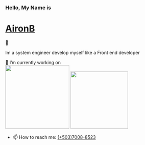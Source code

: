 ### Hello, My Name is <h1><a href="https://www.linkedin.com/in/airon-bautista-a345652a?utm_source=share&utm_campaign=share_via&utm_content=profile&utm_medium=android_app">AironB</a></h1> 👋
Im a system engineer develop myself like a Front end developer

🔭 I’m currently working on<br/>
<img src="https://www.cursosgis.com/wp-content/uploads/2017/06/lenguajes_1.png" width="200" heigth="270" />
<img src="https://media.licdn.com/dms/image/D4D12AQF33Uxmk5sYBA/article-cover_image-shrink_600_2000/0/1679642698696?e=2147483647&v=beta&t=FtGf21Ua2YtnbOSV5TXzzsnJXqBJbNkkuY1YMYYAnmQ" width="180" heigth="270" />

- 📫 How to reach me: <a href="https://api.whatsapp.com/send?phone=+50370088523&text=Buen%20dia%20Airon,%20estaba%20revisando%20tu%20link%20de%20GitHub%20y%20me%20llamo%20mucho%20la%20atenci%C3%B3n%20me%20gustaria%20que%20pudieramos%20tener%20una%20reunion%20virtual%20para%20conocer%20un%20poco%20mas%20de%20tus%20proyectos%20">(+503)7008-8523</a>
